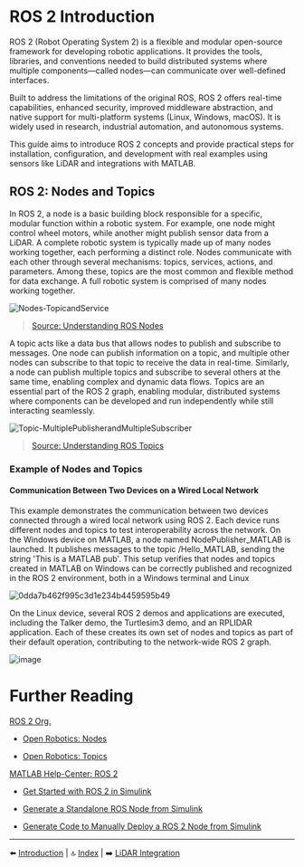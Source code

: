 # ROS 2 Introduction

ROS 2 (Robot Operating System 2) is a flexible and modular open-source framework for developing robotic applications. It provides the tools, libraries, and conventions needed to build distributed systems where multiple components—called nodes—can communicate over well-defined interfaces.

Built to address the limitations of the original ROS, ROS 2 offers real-time capabilities, enhanced security, improved middleware abstraction, and native support for multi-platform systems (Linux, Windows, macOS). It is widely used in research, industrial automation, and autonomous systems.

This guide aims to introduce ROS 2 concepts and provide practical steps for installation, configuration, and development with real examples using sensors like LiDAR and integrations with MATLAB.

## ROS 2: Nodes and Topics
In ROS 2, a node is a basic building block responsible for a specific, modular function within a robotic system. For example, one node might control wheel motors, while another might publish sensor data from a LiDAR. A complete robotic system is typically made up of many nodes working together, each performing a distinct role.
Nodes communicate with each other through several mechanisms: topics, services, actions, and parameters. Among these, topics are the most common and flexible method for data exchange.
A full robotic system is comprised of many nodes working together.

![Nodes-TopicandService](https://github.com/user-attachments/assets/488d8800-1916-43cd-9a26-cd6079f5d9c7)
>[Source: Understanding ROS Nodes](https://docs.ros.org/en/humble/Tutorials/Beginner-CLI-Tools/Understanding-ROS2-Nodes/Understanding-ROS2-Nodes.html)

A topic acts like a data bus that allows nodes to publish and subscribe to messages. One node can publish information on a topic, and multiple other nodes can subscribe to that topic to receive the data in real-time. Similarly, a node can publish multiple topics and subscribe to several others at the same time, enabling complex and dynamic data flows.
Topics are an essential part of the ROS 2 graph, enabling modular, distributed systems where components can be developed and run independently while still interacting seamlessly.
 
![Topic-MultiplePublisherandMultipleSubscriber](https://github.com/user-attachments/assets/3f7fdfc6-7162-45cc-96ff-816891511dc4)
>[Source: Understanding ROS Topics](https://docs.ros.org/en/humble/Tutorials/Beginner-CLI-Tools/Understanding-ROS2-Topics/Understanding-ROS2-Topics.html)
>
### Example of Nodes and Topics
#### Communication Between Two Devices on a Wired Local Network
This example demonstrates the communication between two devices connected through a wired local network using ROS 2. Each device runs different nodes and topics to test interoperability across the network.
On the Windows device on MATLAB, a node named NodePublisher_MATLAB is launched. It publishes messages to the topic /Hello_MATLAB, sending the string 'This is a MATLAB pub'. This setup verifies that nodes and topics created in MATLAB on Windows can be correctly published and recognized in the ROS 2 environment, both in a Windows terminal and Linux

![0dda7b462f995c3d1e234b4459595b49](https://github.com/user-attachments/assets/3e1cc6c1-4567-4534-8609-fb201829961f)

On the Linux device, several ROS 2 demos and applications are executed, including the Talker demo, the Turtlesim3 demo, and an RPLIDAR application. Each of these creates its own set of nodes and topics as part of their default operation, contributing to the network-wide ROS 2 graph.

![image](https://github.com/user-attachments/assets/ab71bd6d-27cf-4351-b3fa-53f973846e86)

# Further Reading

[ROS 2 Org.](https://docs.ros.org/en)

- [Open Robotics: Nodes](https://docs.ros.org/en/humble/Tutorials/Beginner-CLI-Tools/Understanding-ROS2-Topics/Understanding-ROS2-Topics.html)

- [Open Robotics: Topics](https://docs.ros.org/en/humble/Tutorials/Beginner-CLI-Tools/Understanding-ROS2-Nodes/Understanding-ROS2-Nodes.html)

[MATLAB Help-Center: ROS 2](https://de.mathworks.com/help/ros/ug/get-started-with-ros-2.html)

- [Get Started with ROS 2 in Simulink](https://de.mathworks.com/help/ros/ug/get-started-with-ros-2-in-simulink.html)

- [Generate a Standalone ROS Node from Simulink](https://de.mathworks.com/help/ros/ug/generate-a-standalone-ros-node-from-simulink.html)

- [Generate Code to Manually Deploy a ROS 2 Node from Simulink](https://de.mathworks.com/help/ros/ug/generate-code-to-manually-deploy-ros-2-node.html)


---

⬅️ [Introduction](01_intro.md) | 🔝 [Index](README.md) | ➡️ [LiDAR Integration](03_lidar.md)
